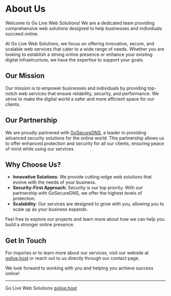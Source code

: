 # About Us

Welcome to Go Live Web Solutions! We are a dedicated team providing comprehensive web solutions designed to help businesses and individuals succeed online.

At Go Live Web Solutions, we focus on offering innovative, secure, and scalable web services that cater to a wide range of needs. Whether you are looking to establish a strong online presence or enhance your existing digital infrastructure, we have the expertise to support your goals.

## Our Mission
Our mission is to empower businesses and individuals by providing top-notch web services that ensure reliability, security, and performance. We strive to make the digital world a safer and more efficient space for our clients.

## Our Partnership
We are proudly partnered with [GoSecureDNS](https://www.gosecuredns.de/), a leader in providing advanced security solutions for the online world. This partnership allows us to offer enhanced protection and security for all our clients, ensuring peace of mind while using our services.

## Why Choose Us?
- **Innovative Solutions**: We provide cutting-edge web solutions that evolve with the needs of your business.
- **Security-First Approach**: Security is our top priority. With our partnership with GoSecureDNS, we offer the highest levels of protection.
- **Scalability**: Our services are designed to grow with you, allowing you to scale up as your business expands.

Feel free to explore our projects and learn more about how we can help you build a stronger online presence.

## Get In Touch
For inquiries or to learn more about our services, visit our website at [golive.host](https://golive.host) or reach out to us directly through our contact page.

We look forward to working with you and helping you achieve success online!

---
Go Live Web Solutions
[golive.host](https://golive.host)
